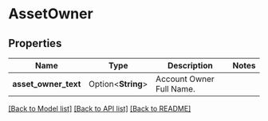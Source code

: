 # AssetOwner

## Properties

Name | Type | Description | Notes
------------ | ------------- | ------------- | -------------
**asset_owner_text** | Option<**String**> | Account Owner Full Name. | 

[[Back to Model list]](../README.md#documentation-for-models) [[Back to API list]](../README.md#documentation-for-api-endpoints) [[Back to README]](../README.md)


